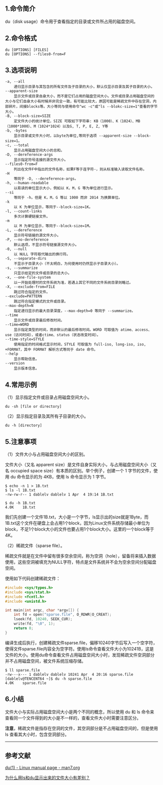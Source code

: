 ## 1.命令简介
du（disk usage）命令用于查看指定的目录或文件所占用的磁盘空间。
## 2.命令格式
```
du [OPTIONS] [FILES]
du [OPTIONS] --files0-from=F
```
## 3.选项说明
```shell
-a, --all
	递归显示目录与其包含的所有文件及子目录的大小，默认仅显示目录及其子目录的大小。
--apparent-size
	显示文件或目录自身大小，而不是它们占用的磁盘空间大小。文件或目录占用磁盘空间的大小与它们自身大小有时候并非完全一致，有可能比较大，原因可能是稀疏文件中存在空洞，内部碎片，间接blocks等。大小等同与使用命令"wc -c"或"ls --blokc-size=1"查看的字节大小。
-B, --block-size=SIZE
	定文件大小的统计单位，SIZE 可取如下字符串: KB（1000）、K（1024）、MB（1000*1000）、M（1024*1024）以及G, T, P, E, Z, Y等
-b, -bytes
	显示目录或文件大小时，以byte为单位,等同于选项 --apparent-size --block-size=1。
-c, --total
	显示占用磁盘空间大小的总和。
-D, --dereference-args
	显示指定符号连接的源文件大小。
--files0-from=F
	列出在文件F中指出的文件名称，如果F等于连字符-，则从标准输入读取文件名称。
-H
	等同于 -D, --dereference-args。
-h, --human-readable
	以易读的单位显示大小，例如以 K，M，G 等为单位进行显示。
--si
	等同于 -h，但是 K，M，G 等以 1000 而非 2014 为换算单位。
-k
	以 K 为单位显示，等同于--block-size=1K。
-l, --count-links
	多次计算硬链接文件。
-m
	以 M 为单位显示，等同于--block-size=1M。
-L, --dereference
	显示符号链接的源文件大小。
-P, --no-dereference
	默认选项，不显示符号链接源文件大小。
-0, --null
	以 NULL 字符取代输出的换行符。
-S, --separate-dirs
	不显示子目录大小（不太明白，为何使用时仍然显示子目录大小）。
-s, --summarize
	只显示给定的文件或目录的总大小。
-x, --one-file-system
	以一开始处理时的文件系统为准，若遇上其它不同的文件系统目录则略过。
-X, --exclude-from=FILE
	跳过符合指定的文件。
--exclude=PATTERN
	跳过符合指定模式的文件或目录。
--max-depth=N
	指定递归显示的最大目录深度，--max-depth=0 等同于 --summarize。
--time
	显示文件或目录最后修改时间。
--time=WORD
	显示指定类型的时间，而非默认的最后修改时间。WORD 可取值为 atime、access、use（访问时间），或者ctime、status（状态改变时间）。
--time-style=STYLE
	使用指定的时间格式显示时间，STYLE 可取值为 full-iso, long-iso, iso, +FORMAT，其中 FORMAT 解析方式等同于 date 命令。
--help
	显示帮助信息。
--version
	显示版本信息。
```

## 4.常用示例
（1）显示指定文件或目录占用磁盘空间大小。
```
du -sh [file or directory] 
```

（2）显示指定目录及其所有子目录的大小。
```
du -h [directory]
```
## 5.注意事项
（1）文件大小与占用磁盘空间大小的区别。

文件大小（又名 apparent size）是文件自身实际大小，与占用磁盘空间大小（又名 occupied space size）有本质的区别。举个例子，创建一个 1 字节的文件，使用 du 命令显示的为 4KB，使用 ls 命令显示为 1 字节。
```shell
$ echo -n 1 > 1B.txt
$ ls -l 1B.txt
-rw-rw-r-- 1 dablelv dablelv 1 Apr  4 19:14 1B.txt

$ du -h 1B.txt
4.0K	1B.txt
```
我们先创建一个文件1B.txt，大小是一个字节，ls显示出的size就是1Byte，而1B.txt这个文件在硬盘上会占用1个block，因为Linux文件系统存储最小单位为block，不足1个block大小的文件也要占用1个block大小。这里的一个block等于4K。

（2）稀疏文件（sparse file）。

稀疏文件就是在文件中留有很多空余空间，称为空洞（hole），留备将来插入数据使用，这些空洞被填充为NULL字符，特点是文件系统并不会为空余空间分配磁盘空间。

使用如下代码创建稀疏文件：
```c
#include <sys/types.h>
#include <sys/stat.h>
#include <fcntl.h>
#include <unistd.h>

int main(int argc, char *argv[]) {
	int fd = open("sparse.file", O_RDWR|O_CREAT);
    lseek(fd, 10240, SEEK_CUR);
    write(fd, "\0", 1);
    return 0;
}
```
编译生成后执行，创建稀疏文件sparse.file，偏移10240字节后写入一个空字符，使得文件sparse.file内容全为空字符。使用ls命令查看文件大小为10241B，这是文件的大小。使用du命令查看文件占用磁盘空间大小时，发现稀疏文件空洞部分并不占用磁盘空间，被文件系统压缩存储。
```
$ ll sparse.file
-rw---x--- 1 dablelv dablelv 10241 Apr  4 20:16 sparse.file
[dablelv@TENCENT64 ~]$ du -h sparse.file
4.0K	sparse.file
```
## 6.小结
文件大小与实际占用磁盘空间大小是两个不同的概念，所以使用 du 和 ls 命令来查看同一个文件得到的大小是不一样的，查看文件大小时需要注意区分。

**注意**，稀疏文件是指存在空洞的文件，其空洞部分是不占用磁盘空间的，但是使用 ls 查看其大小时，包含空洞部分。

---
## 参考文献
[du(1) - Linux manual page - man7.org](http://man7.org/linux/man-pages/man1/du.1.html)

[为什么用ls和du显示出来的文件大小有差别？](https://blog.csdn.net/loryliu/article/details/25337409)

<Vssue title="du" />